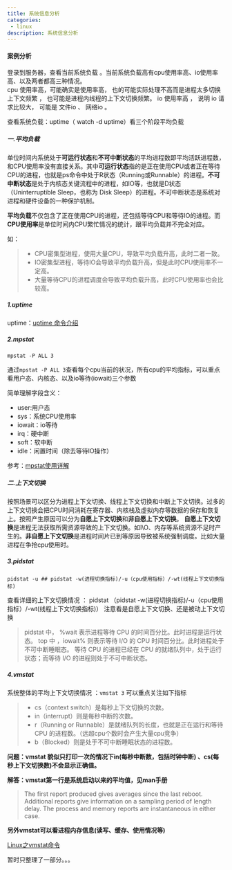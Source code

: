 ```yaml
---
title: 系统信息分析
categories:
 - linux
description: 系统信息分析
---
```

#### 案例分析

登录到服务器，查看当前系统负载 。当前系统负载高有cpu使用率高、io使用率高、以及两者都高三种情况。  
cpu 使用率高，可能确实是使用率高， 也的可能实际处理不高而是进程太多切换上下文频繁 ， 也可能是进程内线程的上下文切换频繁。
io 使用率高 ， 说明 io 请求比较大， 可能是 文件io 、 网络io 。   

查看系统负载：uptime（ watch -d uptime）看三个阶段平均负载

##### 一.平均负载

单位时间内系统处于**可运行状态**和**不可中断状态**的平均进程数即平均活跃进程数，和CPU使用率没有直接关系。其中**可运行状态**指的是正在使用CPU或者正在等待CPU的进程，也就是ps命令中处于R状态（Running或Runnable）的进程。**不可中断状态**是处于内核态关键流程中的进程，如IO等，也就是D状态（Uninterruptible Sleep，也称为 Disk Sleep）的进程。不可中断状态是系统对进程和硬件设备的一种保护机制。

**平均负载**不仅包含了正在使用CPU的进程，还包括等待CPU和等待IO的进程。而**CPU使用率**是单位时间内CPU繁忙情况的统计，跟平均负载并不完全对应。

如：

> - CPU密集型进程，使用大量CPU，导致平均负载升高，此时二者一致。
> - IO密集型进程，等待IO会导致平均负载升高，但是此时CPU使用率不一定高。
> - 大量等待CPU的进程调度会导致平均负载升高，此时CPU使用率也会比较高。

##### 1.uptime

uptime：[uptime 命令介绍](https://blog.csdn.net/u014389734/article/details/79392440)

##### 2.mpstat

```shell
mpstat -P ALL 3
```

通过`mpstat -P ALL 3`查看每个cpu当前的状况，所有cpu的平均指标，可以重点看用户态、内核态、以及io等待(iowait)三个参数 

简单理解字段含义：

- user:用户态
- sys：系统CPU使用率
- iowait：io等待
- irq：硬中断
- soft：软中断
- idle：闲置时间（除去等待IO操作）

参考：[mpstat使用详解](https://blog.csdn.net/sinat_32321377/article/details/53281897)

##### 二.上下文切换

按照场景可以区分为进程上下文切换、线程上下文切换和中断上下文切换。过多的上下文切换会把CPU时间消耗在寄存器、内核栈及虚拟内存等数据的保存和恢复上。按照产生原因可以分为**自愿上下文切换**和**非自愿上下文切换**。
**自愿上下文切换**是进程无法获取所需资源导致的上下文切换。如I\O、内存等系统资源不足时产生的。**非自愿上下文切换**是进程时间片已到等原因导致被系统强制调度。比如大量进程在争抢cpu使用时。

##### 3.pidstat

```shell
pidstat -u ## pidstat -w(进程切换指标)/-u（cpu使用指标）/-wt(线程上下文切换指标)
```

查看详细的上下文切换情况 ： pidstat （pidstat -w(进程切换指标)/-u（cpu使用指标）/-wt(线程上下文切换指标)） 注意看是自愿上下文切换、还是被动上下文切换 

> pidstat 中， %wait 表示进程等待 CPU 的时间百分比。此时进程是运行状态。 
> top 中 ，iowait% 则表示等待 I/O 的 CPU 时间百分比。此时进程处于不可中断睡眠态。 
> 等待 CPU 的进程已经在 CPU 的就绪队列中，处于运行状态；而等待 I/O 的进程则处于不可中断状态。

##### 4.vmstat

系统整体的平均上下文切换情况 ：`vmstat 3`
可以重点关注如下指标  

> - cs（context switch）是每秒上下文切换的次数。
> - in（interrupt）则是每秒中断的次数。
> - r（Running or Runnable）是就绪队列的长度，也就是正在运行和等待 CPU 的进程数。（远超cpu个数时会产生大量cpu竞争）
> - b（Blocked）则是处于不可中断睡眠状态的进程数。 

**问题：vmstat 貌似只打印一次的情况下in(每秒中断数，包括时钟中断) 、cs(每秒上下文切换数)不会显示正确值。**

**解答：vmstat第一行是系统启动以来的平均值，见man手册**

> The  first  report produced gives averages since the last reboot.  Additional reports give information on a sampling period of length delay.  The process and memory reports are instantaneous in either case.

**另外vmstat可以看进程内存信息(读写、缓存、使用情况等)**

[Linux之vmstat命令](https://baijiahao.baidu.com/s?id=1706815541297876574&wfr=spider&for=pc)

暂时只整理了一部分。。。

